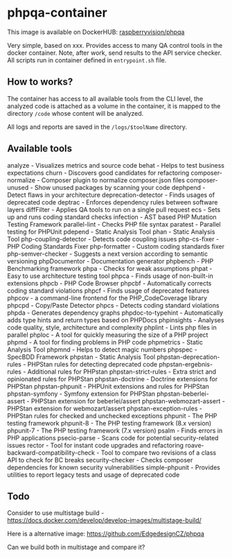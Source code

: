 # phpqa-container

This image is available on DockerHUB: [raspberryvision/phpqa](https://hub.docker.com/repository/docker/raspberryvision/phpqa)

Very simple, based on xxx. Provides access to many QA control tools in the docker container. Note, after work, send results to the API service checker. All scripts run in container defined in `entrypoint.sh` file.

## How to works?

The container has access to all available tools from the CLI level, the analyzed code is attached as a volume in the container, it is mapped to the directory `/code` whose content will be analyzed.

All logs and reports are saved in the `/logs/$toolName` directory.

## Available tools
analyze - Visualizes metrics and source code
behat - Helps to test business expectations
churn - Discovers good candidates for refactoring
composer-normalize - Composer plugin to normalize composer.json files
composer-unused - Show unused packages by scanning your code
dephpend - Detect flaws in your architecture
deprecation-detector - Finds usages of deprecated code
deptrac - Enforces dependency rules between software layers
diffFilter - Applies QA tools to run on a single pull request
ecs - Sets up and runs coding standard checks
infection - AST based PHP Mutation Testing Framework
parallel-lint - Checks PHP file syntax
paratest - Parallel testing for PHPUnit
pdepend - Static Analysis Tool
phan - Static Analysis Tool
php-coupling-detector - Detects code coupling issues
php-cs-fixer - PHP Coding Standards Fixer
php-formatter - Custom coding standards fixer
php-semver-checker - Suggests a next version according to semantic versioning
phpDocumentor - Documentation generator
phpbench - PHP Benchmarking framework
phpa - Checks for weak assumptions
phpat - Easy to use architecture testing tool
phpca - Finds usage of non-built-in extensions
phpcb - PHP Code Browser
phpcbf - Automatically corrects coding standard violations
phpcf - Finds usage of deprecated features
phpcov - a command-line frontend for the PHP_CodeCoverage library
phpcpd - Copy/Paste Detector
phpcs - Detects coding standard violations
phpda - Generates dependency graphs
phpdoc-to-typehint - Automatically adds type hints and return types based on PHPDocs
phpinsights - Analyses code quality, style, architecture and complexity
phplint - Lints php files in parallel
phploc - A tool for quickly measuring the size of a PHP project
phpmd - A tool for finding problems in PHP code
phpmetrics - Static Analysis Tool
phpmnd - Helps to detect magic numbers
phpspec - SpecBDD Framework
phpstan - Static Analysis Tool
phpstan-deprecation-rules - PHPStan rules for detecting deprecated code
phpstan-ergebnis-rules - Additional rules for PHPstan
phpstan-strict-rules - Extra strict and opinionated rules for PHPStan
phpstan-doctrine - Doctrine extensions for PHPStan
phpstan-phpunit - PHPUnit extensions and rules for PHPStan
phpstan-symfony - Symfony extension for PHPStan
phpstan-beberlei-assert - PHPStan extension for beberlei/assert
phpstan-webmozart-assert - PHPStan extension for webmozart/assert
phpstan-exception-rules - PHPStan rules for checked and unchecked exceptions
phpunit - The PHP testing framework
phpunit-8 - The PHP testing framework (8.x version)
phpunit-7 - The PHP testing framework (7.x version)
psalm - Finds errors in PHP applications
psecio-parse - Scans code for potential security-related issues
rector - Tool for instant code upgrades and refactoring
roave-backward-compatibility-check - Tool to compare two revisions of a class API to check for BC breaks
security-checker - Checks composer dependencies for known security vulnerabilities
simple-phpunit - Provides utilities to report legacy tests and usage of deprecated code

## Todo
Consider to use multistage build - https://docs.docker.com/develop/develop-images/multistage-build/

Here is a alternative image:
https://github.com/EdgedesignCZ/phpqa

Can we build both in multistage and compare it?
